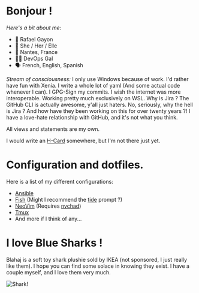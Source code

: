 # Bonjour !
*Here's a bit about me:*
- 👋 Rafael Gayon
- 👩 She / Her / Elle
- 📍 Nantes, France
- 👩‍💻 DevOps Gal
- 🗣️ French, English, Spanish

*Stream of consciousness:* I only use Windows because of work. I'd rather have fun with Xenia. I write a whole lot of yaml (And some actual code whenever I can). I GPG-Sign my commits. I wish the internet was more interoperable. Working pretty much exclusively on WSL. Why is Jira ? The GitHub CLI is actually awesome, y'all just haters. No, seriously, why the hell is Jira ? And how have they been working on this for over twenty years ?! I have a love-hate relationship with GitHub, and it's not what you think.

All views and statements are my own.

I would write an [H-Card](https://microformats.org/wiki/h-card) somewhere, but I'm not there just yet.

# Configuration and dotfiles.
Here is a list of my different configurations:
- [Ansible](https://github.com/rgayon-operis/ansible-config)
- [Fish](https://github.com/rgayon-operis/fish-config) (Might I recommend the [tide](https://github.com/IlanCosman/tide) prompt ?)
- [NeoVim](https://github.com/rgayon-operis/nvim-config) (Requires [nvchad](https://nvchad.com/))
- [Tmux](https://github.com/rgayon-operis/tmux-config)
- And more if I think of any...

# I love Blue Sharks !
Blahaj is a soft toy shark plushie sold by IKEA (not sponsored, I just really like them). I hope you can find some solace in knowing they exist. I have a couple myself, and I love them very much.

![Shark!](https://www.ikea.com/se/sv/images/products/blahaj-mjukleksak-haj__0710175_pe727378_s5.jpg)
